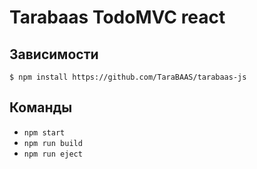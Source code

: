 # Tarabaas TodoMVC react

## Зависимости
  `$ npm install https://github.com/TaraBAAS/tarabaas-js`

## Команды

- `npm start`
- `npm run build`
- `npm run eject`
